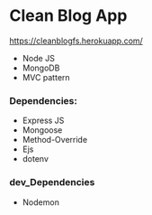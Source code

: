 # Clean Blog App

https://cleanblogfs.herokuapp.com/

* Node JS
* MongoDB 
* MVC pattern 

### Dependencies: 
* Express JS
* Mongoose
* Method-Override
* Ejs
* dotenv

### dev_Dependencies
* Nodemon
